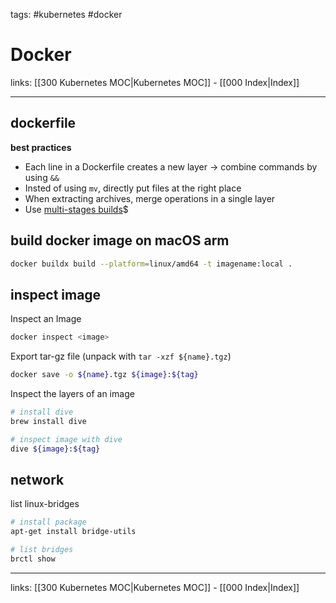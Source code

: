 tags: #kubernetes #docker

# Docker

links: [[300 Kubernetes MOC|Kubernetes MOC]] - [[000 Index|Index]]

---

## dockerfile
**best practices**
- Each line in a Dockerfile creates a new layer -> combine commands by using `&&`
- Insted of using `mv`, directly put files at the right place
- When extracting archives, merge operations in a single layer
- Use [multi-stages builds](https://docs.docker.com/develop/develop-images/multistage-build/)$

## build docker image on macOS arm

```bash
docker buildx build --platform=linux/amd64 -t imagename:local .
```

## inspect image
Inspect an Image
```bash
docker inspect <image>
```

Export tar-gz file (unpack with `tar -xzf ${name}.tgz`)
```bash
docker save -o ${name}.tgz ${image}:${tag}
```

Inspect the layers of an image
```bash
# install dive
brew install dive

# inspect image with dive
dive ${image}:${tag}
```

## network
list linux-bridges
```bash
# install package
apt-get install bridge-utils

# list bridges
brctl show
```

---
links: [[300 Kubernetes MOC|Kubernetes MOC]] - [[000 Index|Index]]